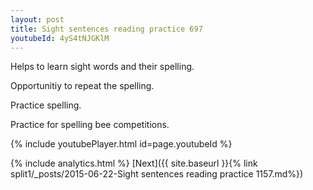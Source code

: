```yaml
---
layout: post
title: Sight sentences reading practice 697
youtubeId: 4yS4tNJGKlM
---
```

 
 
Helps to learn sight words and their spelling.

Opportunitiy to repeat the spelling. 

Practice spelling. 
 
Practice for spelling bee competitions. 
 
{% include youtubePlayer.html id=page.youtubeId %}
 
 
{% include analytics.html %} 
[Next]({{ site.baseurl }}{% link  split1/_posts/2015-06-22-Sight sentences reading practice 1157.md%})
 
